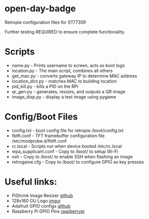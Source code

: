# open-day-badge

Retropie configuration files for ST7735R

Further testing REQUIRED to ensure complete functionality. 

# Scripts
- name.py - Prints username to screen, acts as boot logo
- location.py - The main script, combines all others
- get_mac.py - converts gateway IP to determine MAC address
- location_dict.py - matches MAC to building location
- pid_kill.py - kills a PID on the RPi
- qr_gen.py - generates, resizes, and outputs a QR image
- image_disp.py - display a test image using pygame

# Config/Boot Files
- config.txt - boot config file for retropie /boot/config.txt
- fbtft.conf - TFT framebuffer configuration file /etc/modprobe.d/fbtft.conf  
- rc.local - Scripts run when device booted /etc/rc.local
- wpa_supplicant.conf - Copy to /boot/ to setup Wi-Fi
- ssh - Copy to /boot/ to enable SSH when flashing an image
- retrogame.cfg - Copy to /boot/ to configure GPIO as key presses

# Useful links:
- PiShrink Image Resizer [github](https://github.com/Drewsif/PiShrink)
- 128x160 GU Logo [imgur](https://i.imgur.com/65o2n7P.png)
- Adafruit GPIO configs [github](https://github.com/adafruit/Adafruit-Retrogame)
- Raspberry Pi GPIO Pins [raspberrypi](https://www.raspberrypi.org/documentation/usage/gpio/)

